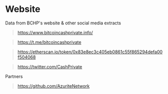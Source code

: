 # Website
Data from BCHP's website & other social media extracts

>https://www.bitcoincashprivate.info/

>https://t.me/bitcoincashprivate

>https://etherscan.io/token/0x83e8ec3c405eb0861c55f865294defa00f504068

>https://twitter.com/CashPrivate

Partners

>https://github.com/AzuriteNetwork
